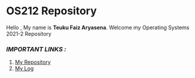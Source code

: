 # OS212 Repository

Hello , My name is **Teuku Faiz Aryasena**.
Welcome my Operating Systems 2021-2 Repository

### *IMPORTANT LINKS :*
1. [My Repository](https://github.com/teukufaiz/os212)
2. [My Log](https://teukufaiz.github.io/os212/TXT/mylog.txt)

